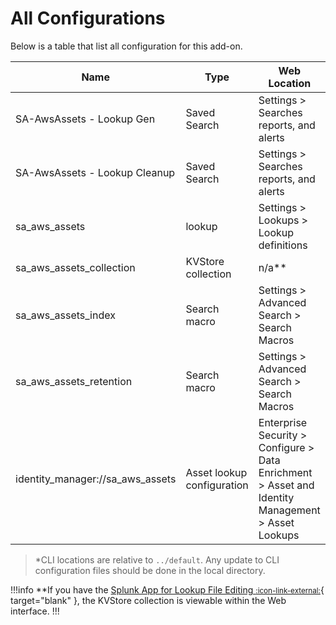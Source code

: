 # All Configurations

Below is a table that list all configuration for this add-on.

Name | Type | Web Location | CLI Location\* | Description
---- | ---- | ------------ | ------------- | -----------
SA-AwsAssets - Lookup Gen | Saved Search | Settings > Searches reports, and alerts | savedsearches.conf | Populates the lookup file `sa_aws_assets`.
SA-AwsAssets - Lookup Cleanup | Saved Search | Settings > Searches reports, and alerts | savedsearches.conf | removes old entries from kvstore lookup: `sa_aws_assets`.
sa_aws_assets | lookup | Settings > Lookups > Lookup definitions | transforms.conf | Lookup definition for the KVstore collection `sa_aws_assets_collection`.
sa_aws_assets_collection | KVStore collection | n/a\*\* | collections.conf | KVstore configuration.
sa_aws_assets_index | Search macro | Settings > Advanced Search > Search Macros | macros.conf | Index definition for the aws index that contains the sourcetype `aws:metadata`.
sa_aws_assets_retention | Search macro | Settings > Advanced Search > Search Macros | macros.conf | The amount of time for the device not being updated before it is removed from the lookup. `default "-2d"`
identity_manager://sa_aws_assets | Asset lookup configuration | Enterprise Security > Configure > Data Enrichment > Asset and Identity Management > Asset Lookups | inputs.conf | Asset configuration lookup to load AWS assets into the asset database.

> \*CLI locations are relative to `../default`. Any update to CLI configuration files should be done in the local directory.

!!!info
**If you have the [Splunk App for Lookup File Editing <small>:icon-link-external:</small>](https://splunkbase.splunk.com/app/263){ target="blank" }, the KVStore collection is viewable within the Web interface.
!!!
